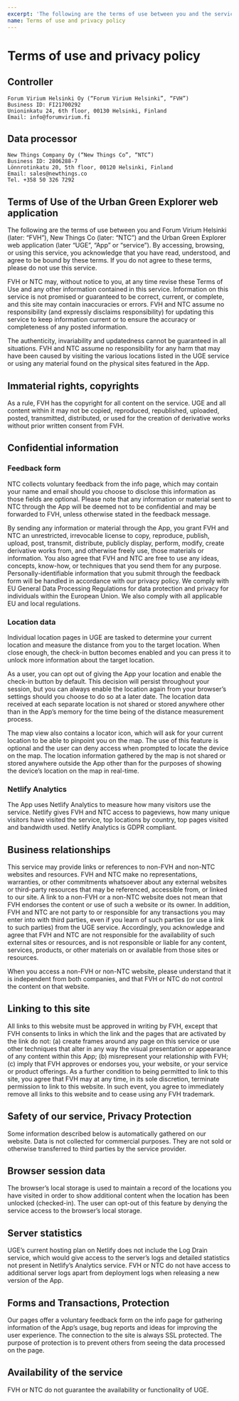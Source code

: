 ```yaml
---
excerpt: 'The following are the terms of use between you and the service provider.'
name: Terms of use and privacy policy
---
```


# Terms of use and privacy policy

## Controller

```
Forum Virium Helsinki Oy (“Forum Virium Helsinki”, “FVH”)
Business ID: FI21700292
Unioninkatu 24, 6th floor, 00130 Helsinki, Finland
Email: info@forumvirium.fi
```

## Data processor

```
New Things Company Oy (“New Things Co”, “NTC”)
Business ID: 2806288-7
Lönnrotinkatu 20, 5th floor, 00120 Helsinki, Finland
Email: sales@newthings.co
Tel. +358 50 326 7292
```

## Terms of Use of the Urban Green Explorer web application

The following are the terms of use between you and Forum Virium Helsinki (later: “FVH”), New Things Co (later: “NTC”) and the Urban Green Explorer web application (later “UGE”, “App” or “service”). By accessing, browsing, or using this service, you acknowledge that you have read, understood, and agree to be bound by these terms. If you do not agree to these terms, please do not use this service.

FVH or NTC may, without notice to you, at any time revise these Terms of Use and any other information contained in this service. Information on this service is not promised or guaranteed to be correct, current, or complete, and this site may contain inaccuracies or errors. FVH and NTC assume no responsibility (and expressly disclaims responsibility) for updating this service to keep information current or to ensure the accuracy or completeness of any posted information.

The authenticity, invariability and updatedness cannot be guaranteed in all situations. FVH and NTC assume no responsibility for any harm that may have been caused by visiting the various locations listed in the UGE service or using any material found on the physical sites featured in the App.

## Immaterial rights, copyrights

As a rule, FVH has the copyright for all content on the service. UGE and all content within it may not be copied, reproduced, republished, uploaded, posted, transmitted, distributed, or used for the creation of derivative works without prior written consent from FVH.

## Confidential information

### Feedback form

NTC collects voluntary feedback from the info page, which may contain your name and email should you choose to disclose this information as those fields are optional. Please note that any information or material sent to NTC through the App will be deemed not to be confidential and may be forwarded to FVH, unless otherwise stated in the feedback message.

By sending any information or material through the App, you grant FVH and NTC an unrestricted, irrevocable license to copy, reproduce, publish, upload, post, transmit, distribute, publicly display, perform, modify, create derivative works from, and otherwise freely use, those materials or information. You also agree that FVH and NTC are free to use any ideas, concepts, know-how, or techniques that you send them for any purpose. Personally-identifiable information that you submit through the feedback form will be handled in accordance with our privacy policy. We comply with EU General Data Processing Regulations for data protection and privacy for individuals within the European Union. We also comply with all applicable EU and local regulations.

### Location data

Individual location pages in UGE are tasked to determine your current location and measure the distance from you to the target location. When close enough, the check-in button becomes enabled and you can press it to unlock more information about the target location.

As a user, you can opt out of giving the App your location and enable the check-in button by default. This decision will persist throughout your session, but you can always enable the location again from your browser’s settings should you choose to do so at a later date. The location data received at each separate location is not shared or stored anywhere other than in the App’s memory for the time being of the distance measurement process.

The map view also contains a locator icon, which will ask for your current location to be able to pinpoint you on the map. The use of this feature is optional and the user can deny access when prompted to locate the device on the map. The location information gathered by the map is not shared or stored anywhere outside the App other than for the purposes of showing the device’s location on the map in real-time.

### Netlify Analytics

The App uses Netlify Analytics to measure how many visitors use the service. Netlify gives FVH and NTC access to pageviews, how many unique visitors have visited the service, top locations by country, top pages visited and bandwidth used. Netlify Analytics is GDPR compliant.

## Business relationships

This service may provide links or references to non-FVH and non-NTC websites and resources. FVH and NTC make no representations, warranties, or other commitments whatsoever about any external websites or third-party resources that may be referenced, accessible from, or linked to our site. A link to a non-FVH or a non-NTC website does not mean that FVH endorses the content or use of such a website or its owner. In addition, FVH and NTC are not party to or responsible for any transactions you may enter into with third parties, even if you learn of such parties (or use a link to such parties) from the UGE service. Accordingly, you acknowledge and agree that FVH and NTC are not responsible for the availability of such external sites or resources, and is not responsible or liable for any content, services, products, or other materials on or available from those sites or resources.

When you access a non-FVH or non-NTC website, please understand that it is independent from both companies, and that FVH or NTC do not control the content on that website.

## Linking to this site

All links to this website must be approved in writing by FVH, except that FVH consents to links in which the link and the pages that are activated by the link do not: (a) create frames around any page on this service or use other techniques that alter in any way the visual presentation or appearance of any content within this App; (b) misrepresent your relationship with FVH; (c) imply that FVH approves or endorses you, your website, or your service or product offerings. As a further condition to being permitted to link to this site, you agree that FVH may at any time, in its sole discretion, terminate permission to link to this website. In such event, you agree to immediately remove all links to this website and to cease using any FVH trademark.

## Safety of our service, Privacy Protection

Some information described below is automatically gathered on our website. Data is not collected for commercial purposes. They are not sold or otherwise transferred to third parties by the service provider.

## Browser session data

The browser’s local storage is used to maintain a record of the locations you have visited in order to show additional content when the location has been unlocked (checked-in). The user can opt-out of this feature by denying the service access to the browser’s local storage.

## Server statistics

UGE’s current hosting plan on Netlify does not include the Log Drain service, which would give access to the server’s logs and detailed statistics not present in Netlify’s Analytics service. FVH or NTC do not have access to additional server logs apart from deployment logs when releasing a new version of the App.

## Forms and Transactions, Protection

Our pages offer a voluntary feedback form on the info page for gathering information of the App’s usage, bug reports and ideas for improving the user experience. The connection to the site is always SSL protected. The purpose of protection is to prevent others from seeing the data processed on the page.

## Availability of the service

FVH or NTC do not guarantee the availability or functionality of UGE.

